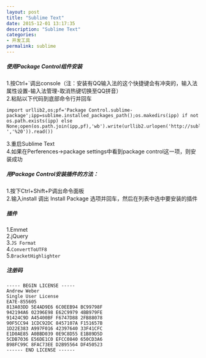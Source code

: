```yaml
---
layout: post
title: "Sublime Text"
date: 2015-12-01 13:17:35
description: "Sublime Text"
categories:
- 开发工具
permalink: sublime
---
```

##### 使用Package Control组件安装
1.按Ctrl+`调出console（注：安装有QQ输入法的这个快捷键会有冲突的，输入法属性设置-输入法管理-取消热键切换至QQ拼音）  
2.粘贴以下代码到底部命令行并回车  

```vim
import urllib2,os;pf='Package Control.sublime-package';ipp=sublime.installed_packages_path();os.makedirs(ipp) if not os.path.exists(ipp) else None;open(os.path.join(ipp,pf),'wb').write(urllib2.urlopen('http://sublime.wbond.net/'+pf.replace(' ','%20')).read())
```  

3.重启Sublime Text  
4.如果在Perferences->package settings中看到package control这一项，则安装成功  

##### 用Package Control安装插件的方法：
1.按下Ctrl+Shift+P调出命令面板  
2.输入install 调出 Install Package 选项并回车，然后在列表中选中要安装的插件

##### 插件
1.Emmet  
2.jQuery  
3.`JS Format`  
4.`ConvertToUTF8`  
5.`BracketHighlighter`

##### 注册码
```vim
----- BEGIN LICENSE -----
Andrew Weber
Single User License
EA7E-855605
813A03DD 5E4AD9E6 6C0EEB94 BC99798F
942194A6 02396E98 E62C9979 4BB979FE
91424C9D A45400BF F6747D88 2FB88078
90F5CC94 1CDC92DC 8457107A F151657B
1D22E383 A997F016 42397640 33F41CFC
E1D0AE85 A0BBD039 0E9C8D55 E1B89D5D
5CDB7036 E56DE1C0 EFCC0840 650CD3A6
B98FC99C 8FAC73EE D2B95564 DF450523
------ END LICENSE ------
```
